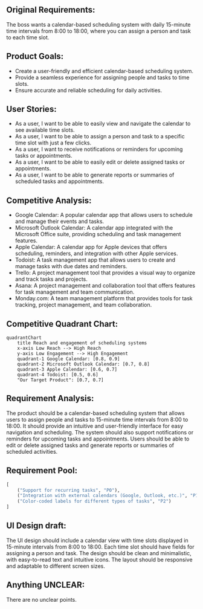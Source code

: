 ## Original Requirements:
The boss wants a calendar-based scheduling system with daily 15-minute time intervals from 8:00 to 18:00, where you can assign a person and task to each time slot.

## Product Goals:
- Create a user-friendly and efficient calendar-based scheduling system.
- Provide a seamless experience for assigning people and tasks to time slots.
- Ensure accurate and reliable scheduling for daily activities.

## User Stories:
- As a user, I want to be able to easily view and navigate the calendar to see available time slots.
- As a user, I want to be able to assign a person and task to a specific time slot with just a few clicks.
- As a user, I want to receive notifications or reminders for upcoming tasks or appointments.
- As a user, I want to be able to easily edit or delete assigned tasks or appointments.
- As a user, I want to be able to generate reports or summaries of scheduled tasks and appointments.

## Competitive Analysis:
- Google Calendar: A popular calendar app that allows users to schedule and manage their events and tasks.
- Microsoft Outlook Calendar: A calendar app integrated with the Microsoft Office suite, providing scheduling and task management features.
- Apple Calendar: A calendar app for Apple devices that offers scheduling, reminders, and integration with other Apple services.
- Todoist: A task management app that allows users to create and manage tasks with due dates and reminders.
- Trello: A project management tool that provides a visual way to organize and track tasks and projects.
- Asana: A project management and collaboration tool that offers features for task management and team communication.
- Monday.com: A team management platform that provides tools for task tracking, project management, and team collaboration.

## Competitive Quadrant Chart:
```mermaid
quadrantChart
    title Reach and engagement of scheduling systems
    x-axis Low Reach --> High Reach
    y-axis Low Engagement --> High Engagement
    quadrant-1 Google Calendar: [0.8, 0.9]
    quadrant-2 Microsoft Outlook Calendar: [0.7, 0.8]
    quadrant-3 Apple Calendar: [0.6, 0.7]
    quadrant-4 Todoist: [0.5, 0.6]
    "Our Target Product": [0.7, 0.7]
```

## Requirement Analysis:
The product should be a calendar-based scheduling system that allows users to assign people and tasks to 15-minute time intervals from 8:00 to 18:00. It should provide an intuitive and user-friendly interface for easy navigation and scheduling. The system should also support notifications or reminders for upcoming tasks and appointments. Users should be able to edit or delete assigned tasks and generate reports or summaries of scheduled activities.

## Requirement Pool:
```python
[
    ("Support for recurring tasks", "P0"),
    ("Integration with external calendars (Google, Outlook, etc.)", "P1"),
    ("Color-coded labels for different types of tasks", "P2")
]
```

## UI Design draft:
The UI design should include a calendar view with time slots displayed in 15-minute intervals from 8:00 to 18:00. Each time slot should have fields for assigning a person and task. The design should be clean and minimalistic, with easy-to-read text and intuitive icons. The layout should be responsive and adaptable to different screen sizes.

## Anything UNCLEAR:
There are no unclear points.